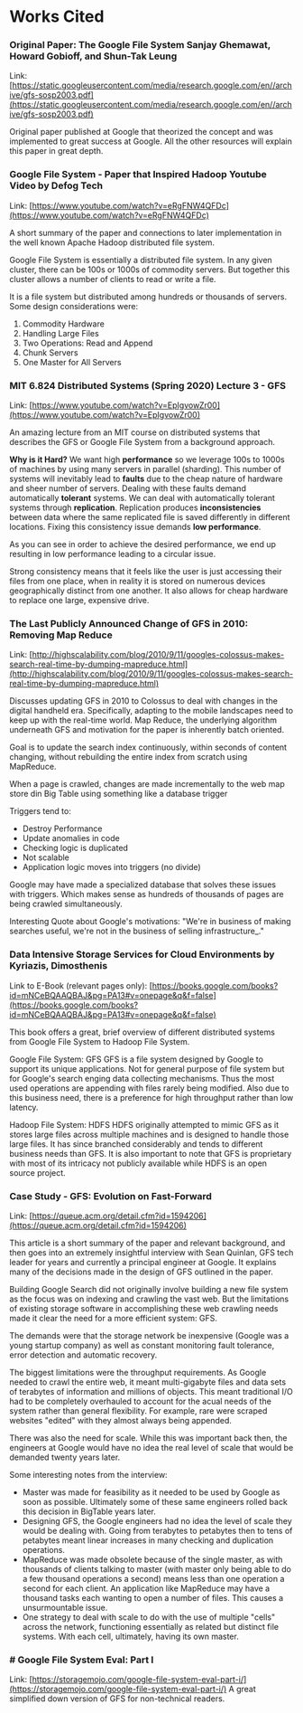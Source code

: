 # Works Cited

### Original Paper: The Google File System Sanjay Ghemawat, Howard Gobioff, and Shun-Tak Leung

Link: [https://static.googleusercontent.com/media/research.google.com/en//archive/gfs-sosp2003.pdf](https://static.googleusercontent.com/media/research.google.com/en//archive/gfs-sosp2003.pdf)

Original paper published at Google that theorized the concept and was implemented to great success at Google.  All the other resources will explain this paper in great depth. 

### Google File System - Paper that Inspired Hadoop Youtube Video by Defog Tech
Link: [https://www.youtube.com/watch?v=eRgFNW4QFDc](https://www.youtube.com/watch?v=eRgFNW4QFDc)

A short summary of the paper and connections to later implementation in the well known Apache Hadoop distributed file system. 

Google File System is essentially a distributed file system. In any given cluster, there can be 100s or 1000s of commodity servers. But together this cluster allows a number of clients to read or write a file. 

It is a file system but distributed among hundreds or thousands of servers. 
Some design considerations were: 
1. Commodity Hardware
2. Handling Large Files
3. Two Operations: Read and Append
4. Chunk Servers
5. One Master for All Servers

### MIT 6.824 Distributed Systems (Spring 2020) Lecture 3 - GFS
Link: [https://www.youtube.com/watch?v=EpIgvowZr00](https://www.youtube.com/watch?v=EpIgvowZr00)

An amazing lecture from an MIT course on distributed systems that describes the GFS or Google File System from a background approach. 

**Why is it Hard?**
We want high **performance** so we leverage 100s to 1000s of machines by using many servers in parallel (sharding). This number of systems will inevitably lead to **faults** due to the cheap nature of hardware and sheer number of servers. Dealing with these faults demand automatically **tolerant** systems. We can deal with automatically tolerant systems through **replication**. Replication produces **inconsistencies** between data where the same replicated file is saved differently in different locations. Fixing this consistency issue demands **low performance**. 

As you can see in order to achieve the desired performance, we end up resulting in low performance leading to a circular issue. 

Strong consistency means that it feels like the user is just accessing their files from one place, when in reality it is stored on numerous devices geographically distinct from one another. It also allows for cheap hardware to replace one large, expensive drive. 


### The Last Publicly Announced Change of GFS in 2010: Removing Map Reduce
Link: [http://highscalability.com/blog/2010/9/11/googles-colossus-makes-search-real-time-by-dumping-mapreduce.html](http://highscalability.com/blog/2010/9/11/googles-colossus-makes-search-real-time-by-dumping-mapreduce.html)

Discusses updating GFS in 2010 to Colossus to deal with changes in the digital handheld era. Specifically, adapting to the mobile landscapes need to keep up with the real-time world. Map Reduce, the underlying algorithm underneath GFS and motivation for the paper is inherently batch oriented. 

Goal is to update the search index continuously, within seconds of content changing, without rebuilding the entire index from scratch using MapReduce.

When a page is crawled, changes are made incrementally to the web map store din Big Table using something like a database trigger

Triggers tend to:
* Destroy Performance
* Update anomalies in code
* Checking logic is duplicated
* Not scalable
* Application logic moves into triggers (no divide)

Google may have made a specialized database that solves these issues with triggers. Which makes sense as hundreds of thousands of pages are being crawled simultaneously.

Interesting Quote about Google's motivations: "We're in business of making searches useful, we're not in the business of selling infrastructure_."

### Data Intensive Storage Services for Cloud Environments by Kyriazis, Dimosthenis

Link to E-Book (relevant pages only): [https://books.google.com/books?id=mNCeBQAAQBAJ&pg=PA13#v=onepage&q&f=false](https://books.google.com/books?id=mNCeBQAAQBAJ&pg=PA13#v=onepage&q&f=false)

This book offers a great, brief overview of different distributed systems from Google File System to Hadoop File System. 

Google File System: GFS
GFS is a file system designed by Google to support its unique applications. Not for general purpose of file system but for Google's search enging data collecting mechanisms. Thus the most used operations are appending with files rarely being modified. Also due to this business need, there is a preference for high throughput rather than low latency. 

Hadoop File System: HDFS
HDFS originally attempted to mimic GFS as it stores large files across multiple machines and is designed to handle those large files. It has since branched considerably and tends to different business needs than GFS. It is also important to note that GFS is proprietary with most of its intricacy not publicly available while HDFS is an open source project. 

### Case Study - GFS: Evolution on Fast-Forward

Link: [https://queue.acm.org/detail.cfm?id=1594206](https://queue.acm.org/detail.cfm?id=1594206)

This article is a short summary of the paper and relevant background, and then goes into an extremely insightful interview with Sean Quinlan, GFS tech leader for years and currently a principal engineer at Google. It explains many of the decisions made in the design of GFS outlined in the paper. 

Building Google Search did not originally involve building a new file system as the focus was on indexing and crawling the vast web. But the limitations of existing storage software in accomplishing these web crawling needs made it clear the need for a more efficient system: GFS. 

The demands were that the storage network be inexpensive (Google was a young startup company) as well as constant monitoring fault tolerance, error detection and automatic recovery. 

The biggest limitations were the throughput requirements. As Google needed to crawl the entire web, it meant multi-gigabyte files and data sets of terabytes of information and millions of objects. This meant traditional I/O had to be completely overhauled to account for the acual needs of the system rather than general flexibility. For example, rare were scraped websites "edited" with they almost always being appended. 

There was also the need for scale. While this was important back then, the engineers at Google would have no idea the real level of scale that would be demanded twenty years later. 

Some interesting notes from the interview:
* Master was made for feasibility as it needed to be used by Google as soon as possible. Ultimately some of these same engineers rolled back this decision in BigTable years later. 
* Designing GFS, the Google engineers had no idea the level of scale they would be dealing with. Going from terabytes to petabytes then to tens of petabytes meant linear increases in many checking and duplication operations. 
* MapReduce was made obsolete because of the single master, as with thousands of clients talking to master (with master only being able to do a few thousand operations a second) means less than one operation a second for each client. An application like MapReduce may have a thousand tasks each wanting to open a number of files. This causes a unsurmountable issue. 
* One strategy to deal with scale to do with the use of multiple "cells" across the network, functioning essentially as related but distinct file systems. With each cell, ultimately, having its own master. 


### # Google File System Eval: Part I
Link: [https://storagemojo.com/google-file-system-eval-part-i/](https://storagemojo.com/google-file-system-eval-part-i/)
A great simplified down version of GFS for non-technical readers. 


